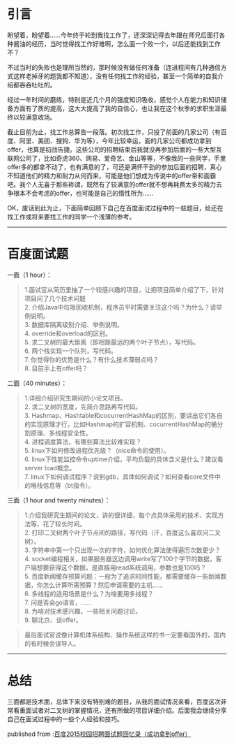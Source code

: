 # 引言

盼望着，盼望着……今年终于轮到我找工作了，还深深记得去年跟在师兄后面打各种酱油的经历，当时觉得找工作好难啊，怎么面一个败一个，以后还能找到工作不？

不过当时的失败也是理所当然的，那时候没有做任何准备（连进程间有几种通信方式这样老掉牙的题我都不知道），没有任何找工作的经验，甚至一个简单的自我介绍都吞吞吐吐的。

经过一年时间的磨练，特别是近几个月的强度知识吸收，感觉个人在能力和知识储备方面有了质的提高，这大大提高了我的自信心，也让我在这个秋季的求职生涯最终以较满意收场。

截止目前为止，找工作总算告一段落。初次找工作，只投了前面的几家公司（有百度、阿里、美团、搜狗、华为等），今年比较幸运，面的几家公司都成功拿到offer，也算是初战告捷。这些公司的招聘结束后我就没再参加后面的一些大型互联网公司了，比如奇虎360、网易、爱奇艺、金山等等，不像我的一些同学，手里offer多的都拿不动了，也有满意的了，可还是满怀干劲的参加后面的招聘，真心不知道他们的精力和耐力从何而来，可能是他们想成为传说中的offer帝和面霸吧。我个人无喜于那些称谓，既然有了较满意的offer就不想再耗费太多的精力去争根本不会考虑的offer，也可能是自己的惰性所为……

OK，废话到此为止，下面简单回顾下自己在百度面试过程中的一些题目，给还在找工作或将来要找工作的同学一个浅薄的参考。

- - -

# 百度面试题

一面（1 hour）：

> 1.面试官从简历里抽了一个较感兴趣的项目，让把项目简单介绍了下，针对项目问了几个技术问题  
> 2. 介绍Java中垃圾回收机制，程序员平时需要关注这个吗？为什么？请举例说明。  
> 3. 数据库隔离级别介绍、举例说明。  
> 4. override和overload的区别。  
> 5. 求二叉树的最大距离（即相距最远的两个叶子节点），写代码。  
> 6. 两个栈实现一个队列，写代码。  
> 7. 你觉得你的优势是什么？有什么技术薄弱点吗？  
> 8. 目前手上有offer吗？

二面（40 minutes）：

> 1.详细介绍研究生期间的小论文项目。  
> 2. 求二叉树的宽度，先简介思路再写代码。  
> 3. Hashmap、Hashtable和cocurrentHashMap的区别，要讲出它们各自的实现原理才行，比如Hashmap的扩容机制、cocurrentHashMap的桶分割原理、多线程安全性。  
> 4. 进程调度算法，有哪些算法比较难实现？  
> 5. linux下如何修改进程优先级？（nice命令的使用）。  
> 6. linux下性能监控命令uptime介绍，平均负载的具体含义是什么？建议看server load概念。  
> 7. linux下如何调试程序？说到gdb，具体如何调试？如何查看core文件中的堆栈信息等（bt指令）。

三面（1 hour and twenty minutes）：

> 1.介绍我研究生期间的论文，讲的很详细，每个点具体采用的技术、实现方法等，花了较长时间。  
> 2. 打印二叉树两个叶子节点间的路径，写代码（汗，百度这么喜欢问二叉树）。  
> 3. 字符串中第一个只出现一次的字符，如何优化算法使得遍历次数更少？  
> 4. socket编程相关，如果服务器这边调用write写了100个字节的数据，客户端想要获得这个数据，是直接用read系统调用，参数也是100吗？  
> 5. 百度新闻缓存预算问题：一般为了追求时间性能，都需要缓存一些新闻数据，你怎么计算所需预算？然后申请需要的主机……  
> 6. 多线程的适用场景是什么？为啥要用多线程？  
> 7. 问是否会go语言，……  
> 8. 为啥对技术感兴趣，一些相关问题讨论。  
> 9. 聊北京、谈offer。

> 最后面试官说像计算机体系结构、操作系统这样的书一定要看国外的，国内的有时候会误导人。

- - -

# 总结

三面都是技术面，总体下来没有特别难的题目，从我的面试情况来看，百度这次非常看重面试者对二叉树的掌握情况，还有所做的项目详细介绍。后面我会继续分享自己在面试过程中的一些个人经验和技巧。


 published from :[百度2015校园招聘面试题回忆录（成功拿到offer）](http://blog.csdn.net/lanxuezaipiao/article/details/40054675)